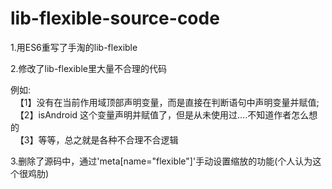 # lib-flexible-source-code

1.用ES6重写了手淘的lib-flexible

2.修改了lib-flexible里大量不合理的代码

例如:
   <br/>
   【1】没有在当前作用域顶部声明变量，而是直接在判断语句中声明变量并赋值;
   <br/>
   【2】isAndroid 这个变量声明并赋值了，但是从未使用过....不知道作者怎么想的
   <br/>
   【3】等等，总之就是各种不合理不合逻辑

3.删除了源码中，通过'meta[name="flexible"]'手动设置缩放的功能(个人认为这个很鸡肋)
